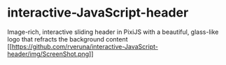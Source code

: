 # interactive-JavaScript-header
Image-rich, interactive sliding header in PixiJS with a beautiful, glass-like logo that refracts the background content
[[https://github.com/rveruna/interactive-JavaScript-header/img/ScreenShot.png]]